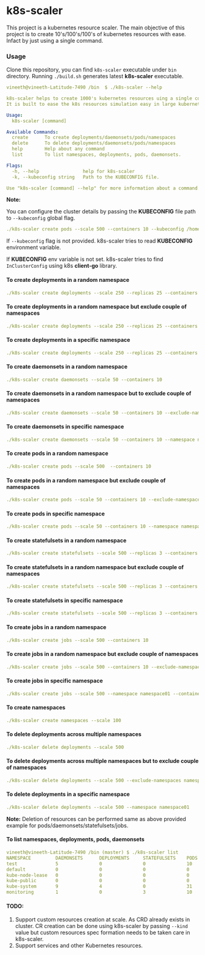 # k8s-scaler

This project is a kubernetes resource scaler. The main objective of this project is to create 10's/100's/100's of kubernetes resources with ease. Infact by just using a single command.

### Usage

Clone this repository, you can find ```k8s-scaler``` executable under ```bin``` directory. Running ```./build.sh``` generates latest **k8s-scaler** executable.

```yaml
vineeth@vineeth-Latitude-7490 /bin  $ ./k8s-scaler --help

k8s-scaler helps to create 1000's kubernetes resources uing a single command.
It is built to ease the k8s resources simulation easy in large kubernetes clusters.,

Usage:
  k8s-scaler [command]

Available Commands:
  create      To create deployments/daemonsets/pods/namespaces
  delete      To delete deployments/daemonsets/pods/namespaces
  help        Help about any command
  list        To list namespaces, deployments, pods, daemonsets.

Flags:
  -h, --help                help for k8s-scaler
  -k, --kubeconfig string   Path to the KUBECONFIG file.

Use "k8s-scaler [command] --help" for more information about a command.

```

**Note:**

You can configure the cluster details by passing the **KUBECONFIG** file path to ```--kubeconfig``` global flag.

```yaml
./k8s-scaler create pods --scale 500 --containers 10 --kubeconfig /home/vineeth/gke.yaml
```
If ```--kubeconfig``` flag is not provided. k8s-scaler tries to read **KUBECONFIG** environment variable.

If **KUBECONFIG** env variable is not set. k8s-scaler tries to find ```InClusterConfig``` using k8s **client-go** library.

#### To create deployments in a random namespace

```yaml
./k8s-scaler create deployments --scale 250 --replicas 25 --containers 10
```

#### To create deployments in a random namespace but exclude couple of namespaces

```yaml
./k8s-scaler create deployments --scale 250 --replicas 25 --containers 10 --exclude-namespaces namespace01,namespace02
```

#### To create deployments in a specific namespace

```yaml
./k8s-scaler create deployments --scale 250 --replicas 25 --containers 10 --namespace namepsace01
```

#### To create daemonsets in a random namespace

```yaml
./k8s-scaler create daemonsets --scale 50 --containers 10
```

#### To create daemonsets in a random namespace but to exclude couple of namespaces

```yaml
./k8s-scaler create daemonsets --scale 50 --containers 10 --exclude-namespaces namespace01,namespace02
```

#### To create daemonsets in specific namespace

```yaml
./k8s-scaler create daemonsets --scale 50 --containers 10 --namespace namespace01
```

#### To create pods in a random namespace

```yaml
./k8s-scaler create pods --scale 500  --containers 10
```

#### To create pods in a random namespace but exclude couple of namespaces

```yaml
./k8s-scaler create pods --scale 50 --containers 10 --exclude-namespaces namespace01,namespace02
```

#### To create pods in specific namespace

```yaml
./k8s-scaler create pods --scale 50 --containers 10 --namespace namespace01 
```

#### To create statefulsets in a random namespace

```yaml
./k8s-scaler create statefulsets --scale 500 --replicas 3 --containers 10
```

#### To create statefulsets in a random namespace but exclude couple of namespaces

```yaml
./k8s-scaler create statefulsets --scale 500 --replicas 3 --containers 10 --exclude-namespaces namespace01,namespace02
```

#### To create statefulsets in specific namespace

```yaml
./k8s-scaler create statefulsets --scale 500 --replicas 3 --containers 10 --namespace namespace01 
```

#### To create jobs in a random namespace

```yaml
./k8s-scaler create jobs --scale 500 --containers 10
```

#### To create jobs in a random namespace but exclude couple of namespaces

```yaml
./k8s-scaler create jobs --scale 500 --containers 10 --exclude-namespaces namespace01,namespace02
```

#### To create jobs in specific namespace

```yaml
./k8s-scaler create jobs --scale 500 --namespace namespace01 --containers 10
```

#### To create namespaces

```yaml
./k8s-scaler create namespaces --scale 100
```

#### To delete deployments across multiple namespaces

```yaml
./k8s-scaler delete deployments --scale 500
```

#### To delete deployments across multiple namespaces but to exclude couple of namespaces

```yaml
./k8s-scaler delete deployments --scale 500 --exclude-namespaces namespace01,namespace02
```

#### To delete deployments in a specific namespace

```yaml
./k8s-scaler delete deployments --scale 500 --namespace namespace01
```

**Note:**
Deletion of resources can be performed same as above provided example for pods/daemonsets/statefulsets/jobs.

#### To list namespaces, deployments, pods, daemonsets

```yaml
vineeth@vineeth-Latitude-7490 /bin (master) $ ./k8s-scaler list
NAMESPACE         DAEMONSETS      DEPLOYMENTS     STATEFULSETS    PODS        JOBS        
test              5               0               0               10          0           
default           0               0               0               0           0           
kube-node-lease   0               0               0               0           0           
kube-public       0               0               0               0           0           
kube-system       9               4               0               31          0           
monitoring        1               0               3               10          4   
```
#### TODO:

1. Support custom resources creation at scale. As CRD already exists in cluster. CR creation can be done using k8s-scaler by passing ```--kind``` value but custom resources spec formation needs to be taken care in k8s-scaler.
2. Support services and other Kubernetes resources.

